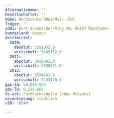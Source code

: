 ```yaml
---
Alternativname: ''
Gesellschafter: ''
Name: Hochschule RheinMain (FH)
Träger: ''
addi: Kurt-Schumacher-Ring 18, 65197 Wiesbaden
bundesland: Hessen
drittmittel:
  2010:
    absolut: 3351352.0
    wirtschaft: 3345352.0
  2011:
    absolut: 3420962.0
    wirtschaft: 2938961.0
  2012:
    absolut: 3574561.0
    wirtschaft: 3243170.0
gps-la: 50.080.956
gps-lo: 8.218.682
hs-art: Fachhochschulen (ohne Private)
orientierung: staatlich
uID: '6240'

---
```



